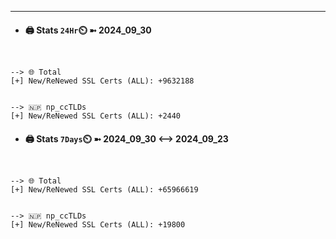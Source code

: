 

---
- #### 🖨️ **Stats** `24Hr`⏲️ ➼ 2024_09_30
```console


--> 🌐 Total
[+] New/ReNewed SSL Certs (ALL): +9632188


--> 🇳🇵 np_ccTLDs
[+] New/ReNewed SSL Certs (ALL): +2440

```

- #### 🖨️ **Stats** `7Days`⏲️ ➼ 2024_09_30 <--> 2024_09_23
```console


--> 🌐 Total
[+] New/ReNewed SSL Certs (ALL): +65966619


--> 🇳🇵 np_ccTLDs
[+] New/ReNewed SSL Certs (ALL): +19800

```

